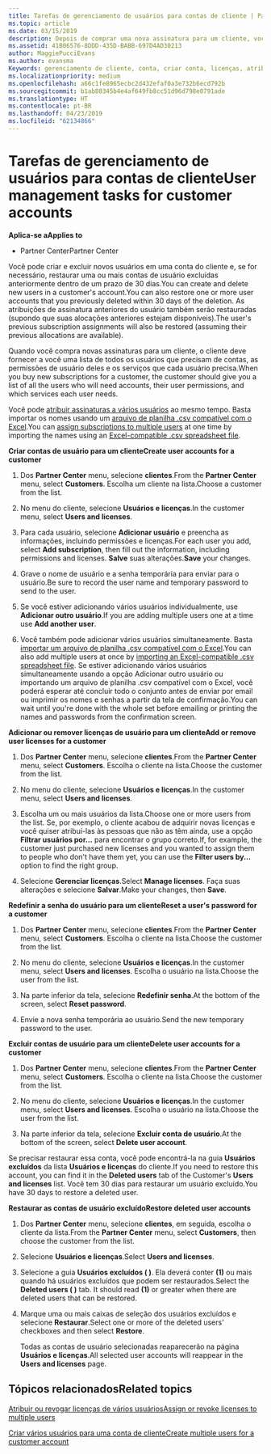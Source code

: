 ```yaml
---
title: Tarefas de gerenciamento de usuários para contas de cliente | Partner Center
ms.topic: article
ms.date: 03/15/2019
description: Depois de comprar uma nova assinatura para um cliente, você pode atribuir licenças a usuários específicos.
ms.assetid: 41B06576-8DDD-435D-BABB-697D4AD30213
author: MaggiePucciEvans
ms.author: evansma
Keywords: gerenciamento de cliente, conta, criar conta, licenças, atribuir licença, gerenciamento de usuário, senha, redefinição de senha, alterar senha
ms.localizationpriority: medium
ms.openlocfilehash: a66c1fe8965ecbc2d432efaf0a3e732b6ecd792b
ms.sourcegitcommit: b1ab80345b4e4af649fb8cc51d96d798e0791ade
ms.translationtype: HT
ms.contentlocale: pt-BR
ms.lasthandoff: 04/23/2019
ms.locfileid: "62134866"
---
```

# <a name="user-management-tasks-for-customer-accounts"></a><span data-ttu-id="d3877-104">Tarefas de gerenciamento de usuários para contas de cliente</span><span class="sxs-lookup"><span data-stu-id="d3877-104">User management tasks for customer accounts</span></span>

<span data-ttu-id="d3877-105">**Aplica-se a**</span><span class="sxs-lookup"><span data-stu-id="d3877-105">**Applies to**</span></span>

-  <span data-ttu-id="d3877-106">Partner Center</span><span class="sxs-lookup"><span data-stu-id="d3877-106">Partner Center</span></span>



<span data-ttu-id="d3877-107">Você pode criar e excluir novos usuários em uma conta do cliente e, se for necessário, restaurar uma ou mais contas de usuário excluídas anteriormente dentro de um prazo de 30 dias.</span><span class="sxs-lookup"><span data-stu-id="d3877-107">You can create and delete new users in a customer's account.You can also restore one or more user accounts that you previously deleted within 30 days of the deletion.</span></span> <span data-ttu-id="d3877-108">As atribuições de assinatura anteriores do usuário também serão restauradas (supondo que suas alocações anteriores estejam disponíveis).</span><span class="sxs-lookup"><span data-stu-id="d3877-108">The user's previous subscription assignments will also be restored (assuming their previous allocations are available).</span></span>

<span data-ttu-id="d3877-109">Quando você compra novas assinaturas para um cliente, o cliente deve fornecer a você uma lista de todos os usuários que precisam de contas, as permissões de usuário deles e os serviços que cada usuário precisa.</span><span class="sxs-lookup"><span data-stu-id="d3877-109">When you buy new subscriptions for a customer,  the customer should give you a list of all the users who will need accounts, their user permissions, and which services each user needs.</span></span>  

<span data-ttu-id="d3877-110">Você pode [atribuir assinaturas a vários usuários](bulk-license-provisioning-for-multiple-users.md) ao mesmo tempo. Basta importar os nomes usando um [arquivo de planilha .csv compatível com o Excel](adding-multiple-users-to-a-customer-account.md).</span><span class="sxs-lookup"><span data-stu-id="d3877-110">You can [assign subscriptions to multiple users](bulk-license-provisioning-for-multiple-users.md) at one time by importing the names using an [Excel-compatible .csv spreadsheet file](adding-multiple-users-to-a-customer-account.md).</span></span>

<a href="" id="createuseraccounts"></a>
<span data-ttu-id="d3877-111">**Criar contas de usuário para um cliente**</span><span class="sxs-lookup"><span data-stu-id="d3877-111">**Create user accounts for a customer**</span></span>

1.  <span data-ttu-id="d3877-112">Dos **Partner Center** menu, selecione **clientes**.</span><span class="sxs-lookup"><span data-stu-id="d3877-112">From the **Partner Center** menu, select **Customers**.</span></span> <span data-ttu-id="d3877-113">Escolha um cliente na lista.</span><span class="sxs-lookup"><span data-stu-id="d3877-113">Choose a customer from the list.</span></span>

2.  <span data-ttu-id="d3877-114">No menu do cliente, selecione **Usuários e licenças**.</span><span class="sxs-lookup"><span data-stu-id="d3877-114">In the customer menu, select **Users and licenses**.</span></span>

3.  <span data-ttu-id="d3877-115">Para cada usuário, selecione **Adicionar usuário** e preencha as informações, incluindo permissões e licenças.</span><span class="sxs-lookup"><span data-stu-id="d3877-115">For each user you add, select **Add subscription**, then fill out the information, including permissions and licenses.</span></span> <span data-ttu-id="d3877-116">**Salve** suas alterações.</span><span class="sxs-lookup"><span data-stu-id="d3877-116">**Save** your changes.</span></span>

4.  <span data-ttu-id="d3877-117">Grave o nome de usuário e a senha temporária para enviar para o usuário.</span><span class="sxs-lookup"><span data-stu-id="d3877-117">Be sure to record the user name and temporary password to send to the user.</span></span> 

5.  <span data-ttu-id="d3877-118">Se você estiver adicionando vários usuários individualmente, use **Adicionar outro usuário**.</span><span class="sxs-lookup"><span data-stu-id="d3877-118">If you are adding multiple users one at a time use **Add another user**.</span></span> 

6. <span data-ttu-id="d3877-119">Você também pode adicionar vários usuários simultaneamente. Basta [importar um arquivo de planilha .csv compatível com o Excel](adding-multiple-users-to-a-customer-account.md).</span><span class="sxs-lookup"><span data-stu-id="d3877-119">You can also add multiple users at once by [importing an Excel-compatible .csv spreadsheet file](adding-multiple-users-to-a-customer-account.md).</span></span> <span data-ttu-id="d3877-120">Se estiver adicionando vários usuários simultaneamente usando a opção Adicionar outro usuário ou importando um arquivo de planilha .csv compatível com o Excel, você poderá esperar até concluir todo o conjunto antes de enviar por email ou imprimir os nomes e senhas a partir da tela de confirmação.</span><span class="sxs-lookup"><span data-stu-id="d3877-120">You can wait until you're done with the whole set before emailing or printing the names and passwords from the confirmation screen.</span></span>

<a href="" id="userlicensing"></a>
<span data-ttu-id="d3877-121">**Adicionar ou remover licenças de usuário para um cliente**</span><span class="sxs-lookup"><span data-stu-id="d3877-121">**Add or remove user licenses for a customer**</span></span>

1.  <span data-ttu-id="d3877-122">Dos **Partner Center** menu, selecione **clientes**.</span><span class="sxs-lookup"><span data-stu-id="d3877-122">From the **Partner Center** menu, select **Customers**.</span></span> <span data-ttu-id="d3877-123">Escolha o cliente na lista.</span><span class="sxs-lookup"><span data-stu-id="d3877-123">Choose the customer from the list.</span></span>

2.  <span data-ttu-id="d3877-124">No menu do cliente, selecione **Usuários e licenças**.</span><span class="sxs-lookup"><span data-stu-id="d3877-124">In the customer menu, select **Users and licenses**.</span></span>

3.  <span data-ttu-id="d3877-125">Escolha um ou mais usuários da lista.</span><span class="sxs-lookup"><span data-stu-id="d3877-125">Choose one or more users from the list.</span></span> <span data-ttu-id="d3877-126">Se, por exemplo, o cliente acabou de adquirir novas licenças e você quiser atribuí-las às pessoas que não as têm ainda, use a opção **Filtrar usuários por...** para encontrar o grupo correto.</span><span class="sxs-lookup"><span data-stu-id="d3877-126">If, for example, the customer just purchased new licenses and you wanted to assign them to people who don't have them yet, you can use the **Filter users by...** option to find the right group.</span></span>

4.  <span data-ttu-id="d3877-127">Selecione **Gerenciar licenças**.</span><span class="sxs-lookup"><span data-stu-id="d3877-127">Select **Manage licenses**.</span></span> <span data-ttu-id="d3877-128">Faça suas alterações e selecione **Salvar**.</span><span class="sxs-lookup"><span data-stu-id="d3877-128">Make your changes, then **Save**.</span></span>

<a href="" id="resetpassword"></a>
<span data-ttu-id="d3877-129">**Redefinir a senha do usuário para um cliente**</span><span class="sxs-lookup"><span data-stu-id="d3877-129">**Reset a user's password for a customer**</span></span>

1.  <span data-ttu-id="d3877-130">Dos **Partner Center** menu, selecione **clientes**.</span><span class="sxs-lookup"><span data-stu-id="d3877-130">From the **Partner Center** menu, select **Customers**.</span></span> <span data-ttu-id="d3877-131">Escolha o cliente na lista.</span><span class="sxs-lookup"><span data-stu-id="d3877-131">Choose the customer from the list.</span></span>

2.  <span data-ttu-id="d3877-132">No menu do cliente, selecione **Usuários e licenças**.</span><span class="sxs-lookup"><span data-stu-id="d3877-132">In the customer menu, select **Users and licenses**.</span></span> <span data-ttu-id="d3877-133">Escolha o usuário na lista.</span><span class="sxs-lookup"><span data-stu-id="d3877-133">Choose the user from the list.</span></span>

3.  <span data-ttu-id="d3877-134">Na parte inferior da tela, selecione **Redefinir senha**.</span><span class="sxs-lookup"><span data-stu-id="d3877-134">At the bottom of the screen, select **Reset password**.</span></span> 

4.  <span data-ttu-id="d3877-135">Envie a nova senha temporária ao usuário.</span><span class="sxs-lookup"><span data-stu-id="d3877-135">Send the new temporary password to the user.</span></span>

<a href="" id="deleteuseraccounts"></a>
<span data-ttu-id="d3877-136">**Excluir contas de usuário para um cliente**</span><span class="sxs-lookup"><span data-stu-id="d3877-136">**Delete user accounts for a customer**</span></span>

1.  <span data-ttu-id="d3877-137">Dos **Partner Center** menu, selecione **clientes**.</span><span class="sxs-lookup"><span data-stu-id="d3877-137">From the **Partner Center** menu, select **Customers**.</span></span> <span data-ttu-id="d3877-138">Escolha o cliente na lista.</span><span class="sxs-lookup"><span data-stu-id="d3877-138">Choose the customer from the list.</span></span>

2.  <span data-ttu-id="d3877-139">No menu do cliente, selecione **Usuários e licenças**.</span><span class="sxs-lookup"><span data-stu-id="d3877-139">In the customer menu, select **Users and licenses**.</span></span> <span data-ttu-id="d3877-140">Escolha o usuário na lista.</span><span class="sxs-lookup"><span data-stu-id="d3877-140">Choose the user from the list.</span></span>

3.  <span data-ttu-id="d3877-141">Na parte inferior da tela, selecione **Excluir conta de usuário**.</span><span class="sxs-lookup"><span data-stu-id="d3877-141">At the bottom of the screen, select **Delete user account**.</span></span>

<span data-ttu-id="d3877-142">Se precisar restaurar essa conta, você pode encontrá-la na guia **Usuários excluídos** da lista **Usuários e licenças** do cliente.</span><span class="sxs-lookup"><span data-stu-id="d3877-142">If you need to restore this account, you can find it in the **Deleted users** tab of the Customer's **Users and licenses** list.</span></span> <span data-ttu-id="d3877-143">Você tem 30 dias para restaurar um usuário excluído.</span><span class="sxs-lookup"><span data-stu-id="d3877-143">You have 30 days to restore a deleted user.</span></span>

<a href="" id="restoreuseraccounts"></a>
<span data-ttu-id="d3877-144">**Restaurar as contas de usuário excluído**</span><span class="sxs-lookup"><span data-stu-id="d3877-144">**Restore deleted user accounts**</span></span>

1.  <span data-ttu-id="d3877-145">Dos **Partner Center** menu, selecione **clientes**, em seguida, escolha o cliente da lista.</span><span class="sxs-lookup"><span data-stu-id="d3877-145">From the **Partner Center** menu, select **Customers**, then choose the customer from the list.</span></span>

2.  <span data-ttu-id="d3877-146">Selecione **Usuários e licenças**.</span><span class="sxs-lookup"><span data-stu-id="d3877-146">Select **Users and licenses**.</span></span>

3.  <span data-ttu-id="d3877-147">Selecione a guia **Usuários excluídos ( )**. Ela deverá conter **(1)** ou mais quando há usuários excluídos que podem ser restaurados.</span><span class="sxs-lookup"><span data-stu-id="d3877-147">Select the **Deleted users ( )** tab. It should read **(1)** or greater when there are deleted users that can be restored.</span></span>

4.  <span data-ttu-id="d3877-148">Marque uma ou mais caixas de seleção dos usuários excluídos e selecione **Restaurar**.</span><span class="sxs-lookup"><span data-stu-id="d3877-148">Select one or more of the deleted users' checkboxes and then select **Restore**.</span></span>

    <span data-ttu-id="d3877-149">Todas as contas de usuário selecionadas reaparecerão na página **Usuários e licenças**.</span><span class="sxs-lookup"><span data-stu-id="d3877-149">All selected user accounts will reappear in the **Users and licenses** page.</span></span>

## <a name="related-topics"></a><span data-ttu-id="d3877-150">Tópicos relacionados</span><span class="sxs-lookup"><span data-stu-id="d3877-150">Related topics</span></span>


[<span data-ttu-id="d3877-151">Atribuir ou revogar licenças de vários usuários</span><span class="sxs-lookup"><span data-stu-id="d3877-151">Assign or revoke licenses to multiple users</span></span>](bulk-license-provisioning-for-multiple-users.md)

[<span data-ttu-id="d3877-152">Criar vários usuários para uma conta de cliente</span><span class="sxs-lookup"><span data-stu-id="d3877-152">Create multiple users for a customer account</span></span>](adding-multiple-users-to-a-customer-account.md)

 

 



